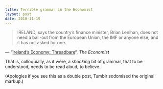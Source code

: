 ```yaml
---
title: Terrible grammar in the Economist
layout: post
date: 2010-11-19
---
```

> IRELAND, says the country&rsquo;s finance minister, Brian Lenihan, does not need a bail-out from the European Union, the IMF or anyone else, and it has not asked for one.

&mdash; &ldquo;[Ireland&rsquo;s Economy: Threadbare][1]&ldquo;, _The Economist_

That is, colloquially, as it were, a _shocking_ bit of grammar, that to be understood, needs to be read aloud, to believe.

(Apologies if you see this as a double post, Tumblr sodomised the original markup.)

 [1]: http://www.economist.com/node/17522578


